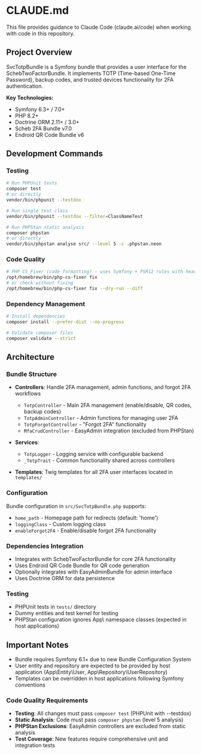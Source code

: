# CLAUDE.md

This file provides guidance to Claude Code (claude.ai/code) when working with code in this repository.

## Project Overview

SvcTotpBundle is a Symfony bundle that provides a user interface for the SchebTwoFactorBundle. It implements TOTP (Time-based One-Time Password), backup codes, and trusted devices functionality for 2FA authentication.

**Key Technologies:**
- Symfony 6.3+ / 7.0+
- PHP 8.2+
- Doctrine ORM 2.11+ / 3.0+
- Scheb 2FA Bundle v7.0
- Endroid QR Code Bundle v6

## Development Commands

### Testing
```bash
# Run PHPUnit tests
composer test
# or directly
vendor/bin/phpunit --testdox

# Run single test class
vendor/bin/phpunit --testdox --filter=ClassNameTest

# Run PHPStan static analysis
composer phpstan
# or directly
vendor/bin/phpstan analyse src/ --level 5 -c .phpstan.neon
```

### Code Quality
```bash
# PHP CS Fixer (code formatting) - uses Symfony + PSR12 rules with header comments
/opt/homebrew/bin/php-cs-fixer fix
# or check without fixing
/opt/homebrew/bin/php-cs-fixer fix --dry-run --diff
```

### Dependency Management
```bash
# Install dependencies
composer install --prefer-dist --no-progress

# Validate composer files
composer validate --strict
```

## Architecture

### Bundle Structure
- **Controllers**: Handle 2FA management, admin functions, and forgot 2FA workflows
  - `TotpController` - Main 2FA management (enable/disable, QR codes, backup codes)
  - `TotpAdminController` - Admin functions for managing user 2FA
  - `TotpForgotController` - "Forgot 2FA" functionality
  - `MfaCrudController` - EasyAdmin integration (excluded from PHPStan)

- **Services**:
  - `TotpLogger` - Logging service with configurable backend
  - `_TotpTrait` - Common functionality shared across controllers

- **Templates**: Twig templates for all 2FA user interfaces located in `templates/`

### Configuration
Bundle configuration in `src/SvcTotpBundle.php` supports:
- `home_path` - Homepage path for redirects (default: 'home')
- `loggingClass` - Custom logging class
- `enableForgot2FA` - Enable/disable forgot 2FA functionality

### Dependencies Integration
- Integrates with SchebTwoFactorBundle for core 2FA functionality
- Uses Endroid QR Code Bundle for QR code generation
- Optionally integrates with EasyAdminBundle for admin interface
- Uses Doctrine ORM for data persistence

### Testing
- PHPUnit tests in `tests/` directory
- Dummy entities and test kernel for testing
- PHPStan configuration ignores App\ namespace classes (expected in host applications)

## Important Notes
- Bundle requires Symfony 6.1+ due to new Bundle Configuration System
- User entity and repository are expected to be provided by host application (App\Entity\User, App\Repository\UserRepository)
- Templates can be overridden in host applications following Symfony conventions

### Code Quality Requirements
- **Testing**: All changes must pass `composer test` (PHPUnit with --testdox)
- **Static Analysis**: Code must pass `composer phpstan` (level 5 analysis)
- **PHPStan Exclusions**: EasyAdmin controllers are excluded from static analysis
- **Test Coverage**: New features require comprehensive unit and integration tests
